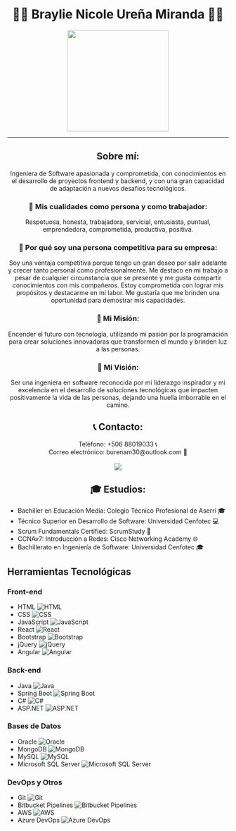 <h1 align="center">👩‍💻 Braylie Nicole Ureña Miranda 👩‍💻</h1>
<p align="center">
  <img src="https://media.licdn.com/dms/image/D4E16AQG0cqvWBlP6UA/profile-displaybackgroundimage-shrink_350_1400/0/1708746696138?e=1714003200&v=beta&t=7wOCnwseesYuBp0HXC5orHdk-InDtbOdTjnY_eR9gf8" height="230"/>
</p>
<hr>

<h2 align="center">Sobre mí:</h2>

<p align="center">
  Ingeniera de Software apasionada y comprometida, con conocimientos en el desarrollo de proyectos frontend y backend, y con una gran capacidad de adaptación a nuevos desafíos tecnológicos.
</p>

<h3 align="center">🌟 Mis cualidades como persona y como trabajador:</h3>

<p align="center">
  Respetuosa, honesta, trabajadora, servicial, entusiasta, puntual, emprendedora, comprometida, productiva, positiva.
</p>

<h3 align="center">💼 Por qué soy una persona competitiva para su empresa:</h3>

<p align="center">
  Soy una ventaja competitiva porque tengo un gran deseo por salir adelante y crecer tanto personal como profesionalmente. Me destaco en mi trabajo a pesar de cualquier circunstancia que se presente y me gusta compartir conocimientos con mis compañeros. Estoy comprometida con lograr mis propósitos y destacarme en mi labor. Me gustaría que me brinden una oportunidad para demostrar mis capacidades.
</p>

<h3 align="center">🚀 Mi Misión:</h3>

<p align="center">
  Encender el futuro con tecnología, utilizando mi pasión por la programación para crear soluciones innovadoras que transformen el mundo y brinden luz a las personas.
</p>

<h3 align="center">🔭 Mi Visión:</h3>

<p align="center">
  Ser una ingeniera en software reconocida por mi liderazgo inspirador y mi excelencia en el desarrollo de soluciones tecnológicas que impacten positivamente la vida de las personas, dejando una huella imborrable en el camino.
</p>

<h2 align="center">📞 Contacto:</h2>

<p align="center">
  Teléfono: +506 88019033 📞 <br>
  Correo electrónico: burenam30@outlook.com 📧 <br><br>
  <a href="www.linkedin.com/in/braylieureña"> <img src="https://img.shields.io/badge/-LinkedIn-0077B5?style=for-the-badge&logo=linkedin&logoColor=white" /></a>
</p>


<h2 align="center">🎓 Estudios:</h2>

- Bachiller en Educación Media: Colegio Técnico Profesional de Aserrí 🎓
- Técnico Superior en Desarrollo de Software: Universidad Cenfotec 💻
- Scrum Fundamentals Certified: ScrumStudy 📜
- CCNAv7: Introducción a Redes: Cisco Networking Academy 🌐
- Bachillerato en Ingeniería de Software: Universidad Cenfotec 🎓

## Herramientas Tecnológicas

### Front-end
- HTML ![HTML](https://img.shields.io/badge/-HTML-E34F26?style=for-the-badge&logo=html5&logoColor=white)
- CSS ![CSS](https://img.shields.io/badge/-CSS-1572B6?style=for-the-badge&logo=css3&logoColor=white)
- JavaScript ![JavaScript](https://img.shields.io/badge/-JavaScript-F7DF1E?style=for-the-badge&logo=javascript&logoColor=black)
- React ![React](https://img.shields.io/badge/-React-61DAFB?style=for-the-badge&logo=react&logoColor=white)
- Bootstrap ![Bootstrap](https://img.shields.io/badge/-Bootstrap-563D7C?style=for-the-badge&logo=bootstrap&logoColor=white)
- jQuery ![jQuery](https://img.shields.io/badge/-jQuery-0769AD?style=for-the-badge&logo=jquery&logoColor=white)
- Angular ![Angular](https://img.shields.io/badge/-Angular-DD0031?style=for-the-badge&logo=angular&logoColor=white)

### Back-end
- Java ![Java](https://img.shields.io/badge/-Java-007396?style=for-the-badge&logo=java&logoColor=white)
- Spring Boot ![Spring Boot](https://img.shields.io/badge/-Spring%20Boot-6DB33F?style=for-the-badge&logo=spring-boot)
- C# ![C#](https://img.shields.io/badge/-C%23-239120?style=for-the-badge&logo=c-sharp&logoColor=white)
- ASP.NET ![ASP.NET](https://img.shields.io/badge/-ASP.NET-512BD4?style=for-the-badge&logo=.net&logoColor=white)

### Bases de Datos
- Oracle ![Oracle](https://img.shields.io/badge/-Oracle-F80000?style=for-the-badge&logo=oracle&logoColor=white)
- MongoDB ![MongoDB](https://img.shields.io/badge/-MongoDB-47A248?style=for-the-badge&logo=mongodb&logoColor=white)
- MySQL ![MySQL](https://img.shields.io/badge/-MySQL-4479A1?style=for-the-badge&logo=mysql&logoColor=white)
- Microsoft SQL Server ![Microsoft SQL Server](https://img.shields.io/badge/-SQL%20Server-CC2927?style=for-the-badge&logo=microsoft-sql-server&logoColor=white)

### DevOps y Otros
- Git ![Git](https://img.shields.io/badge/-Git-F05032?style=for-the-badge&logo=git&logoColor=white)
- Bitbucket Pipelines ![Bitbucket Pipelines](https://img.shields.io/badge/-Bitbucket%20Pipelines-0052CC?style=for-the-badge&logo=bitbucket-pipelines&logoColor=white)
- AWS ![AWS](https://img.shields.io/badge/-AWS-232F3E?style=for-the-badge&logo=amazon-aws&logoColor=white)
- Azure DevOps ![Azure DevOps](https://img.shields.io/badge/-Azure%20DevOps-0078D7?style=for-the-badge&logo=azure-devops&logoColor=white)
